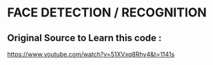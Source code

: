 # FACE DETECTION / RECOGNITION

## Original Source to Learn this code : 
https://www.youtube.com/watch?v=51XVxq8Rhv4&t=1141s



